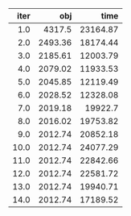 |   iter |       obj |       time |
| ------:| ---------:| ----------:|
|  $1.0$ |  $4317.5$ | $23164.87$ |
|  $2.0$ | $2493.36$ | $18174.44$ |
|  $3.0$ | $2185.61$ | $12003.79$ |
|  $4.0$ | $2079.02$ | $11933.53$ |
|  $5.0$ | $2045.85$ | $12119.49$ |
|  $6.0$ | $2028.52$ | $12328.08$ |
|  $7.0$ | $2019.18$ |  $19922.7$ |
|  $8.0$ | $2016.02$ | $19753.82$ |
|  $9.0$ | $2012.74$ | $20852.18$ |
| $10.0$ | $2012.74$ | $24077.29$ |
| $11.0$ | $2012.74$ | $22842.66$ |
| $12.0$ | $2012.74$ | $22581.72$ |
| $13.0$ | $2012.74$ | $19940.71$ |
| $14.0$ | $2012.74$ | $17189.52$ |

